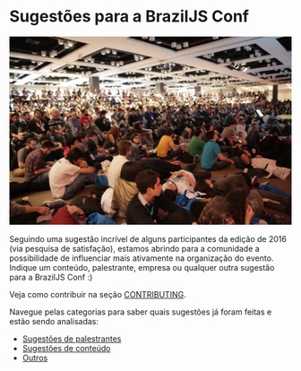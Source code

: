 # Sugestões para a BrazilJS Conf

![BrazilJS 2017](images/braziljs-2016.jpg)  

Seguindo uma sugestão incrível de alguns participantes da edição de 2016 (via pesquisa de satisfação), estamos abrindo para a comunidade a possibilidade de influenciar mais ativamente na organização do evento.  
Indique um conteúdo, palestrante, empresa ou qualquer outra sugestão para a BrazilJS Conf :)  

Veja como contribuir na seção [CONTRIBUTING](CONTRIBUTING.md).

Navegue pelas categorias para saber quais sugestões já foram feitas e estão sendo analisadas:  
- [Sugestões de palestrantes](https://github.com/braziljs/conf-suggestions/issues?q=is%3Aissue+is%3Aopen+label%3Aconf-speaker)  
- [Sugestões de conteúdo](https://github.com/braziljs/conf-suggestions/issues?q=is%3Aissue+is%3Aopen+label%3Aconf-content)  
- [Outros](https://github.com/braziljs/conf-suggestions/issues?q=is%3Aissue+is%3Aopen+label%3Aconf-other)
